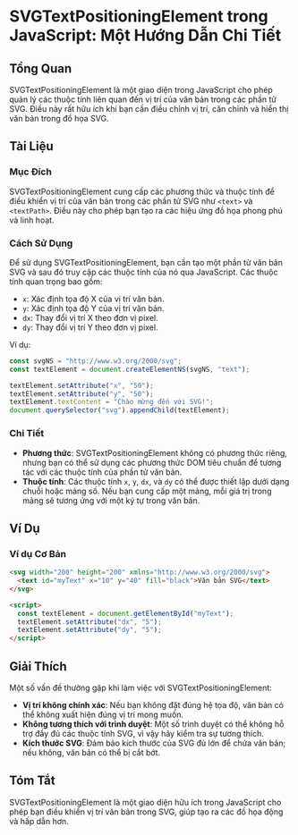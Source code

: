 <!--
Meta Description: # SVGTextPositioningElement trong JavaScript: Một Hướng Dẫn Chi Tiết ## Tổng Quan SVGTextPositioningElement là một giao diện trong JavaScript cho phép...
Meta Keywords: svg, bản, văn, các, trí
-->

# SVGTextPositioningElement trong JavaScript: Một Hướng Dẫn Chi Tiết

## Tổng Quan
SVGTextPositioningElement là một giao diện trong JavaScript cho phép quản lý các thuộc tính liên quan đến vị trí của văn bản trong các phần tử SVG. Điều này rất hữu ích khi bạn cần điều chỉnh vị trí, căn chỉnh và hiển thị văn bản trong đồ họa SVG.

## Tài Liệu
### Mục Đích
SVGTextPositioningElement cung cấp các phương thức và thuộc tính để điều khiển vị trí của văn bản trong các phần tử SVG như `<text>` và `<textPath>`. Điều này cho phép bạn tạo ra các hiệu ứng đồ họa phong phú và linh hoạt.

### Cách Sử Dụng
Để sử dụng SVGTextPositioningElement, bạn cần tạo một phần tử văn bản SVG và sau đó truy cập các thuộc tính của nó qua JavaScript. Các thuộc tính quan trọng bao gồm:

- `x`: Xác định tọa độ X của vị trí văn bản.
- `y`: Xác định tọa độ Y của vị trí văn bản.
- `dx`: Thay đổi vị trí X theo đơn vị pixel.
- `dy`: Thay đổi vị trí Y theo đơn vị pixel.

Ví dụ:

```javascript
const svgNS = "http://www.w3.org/2000/svg";
const textElement = document.createElementNS(svgNS, "text");

textElement.setAttribute("x", "50");
textElement.setAttribute("y", "50");
textElement.textContent = "Chào mừng đến với SVG!";
document.querySelector("svg").appendChild(textElement);
```

### Chi Tiết
- **Phương thức**: SVGTextPositioningElement không có phương thức riêng, nhưng bạn có thể sử dụng các phương thức DOM tiêu chuẩn để tương tác với các thuộc tính của phần tử văn bản.
- **Thuộc tính**: Các thuộc tính `x`, `y`, `dx`, và `dy` có thể được thiết lập dưới dạng chuỗi hoặc mảng số. Nếu bạn cung cấp một mảng, mỗi giá trị trong mảng sẽ tương ứng với một ký tự trong văn bản.

## Ví Dụ
### Ví dụ Cơ Bản
```html
<svg width="200" height="200" xmlns="http://www.w3.org/2000/svg">
  <text id="myText" x="10" y="40" fill="black">Văn bản SVG</text>
</svg>

<script>
  const textElement = document.getElementById("myText");
  textElement.setAttribute("dx", "5");
  textElement.setAttribute("dy", "5");
</script>
```

## Giải Thích
Một số vấn đề thường gặp khi làm việc với SVGTextPositioningElement:
- **Vị trí không chính xác**: Nếu bạn không đặt đúng hệ tọa độ, văn bản có thể không xuất hiện đúng vị trí mong muốn.
- **Không tương thích với trình duyệt**: Một số trình duyệt có thể không hỗ trợ đầy đủ các thuộc tính SVG, vì vậy hãy kiểm tra sự tương thích.
- **Kích thước SVG**: Đảm bảo kích thước của SVG đủ lớn để chứa văn bản; nếu không, văn bản có thể bị cắt bớt.

## Tóm Tắt
SVGTextPositioningElement là một giao diện hữu ích trong JavaScript cho phép bạn điều khiển vị trí văn bản trong SVG, giúp tạo ra các đồ họa động và hấp dẫn hơn.